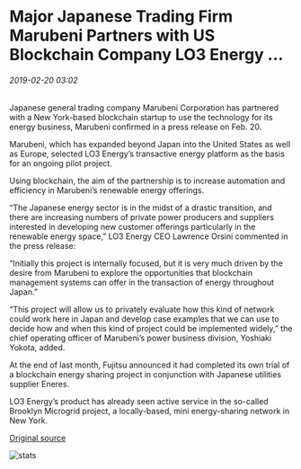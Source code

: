 # Major Japanese Trading Firm Marubeni Partners with US Blockchain Company LO3 Energy ...

###### 2019-02-20 03:02

Japanese general trading company Marubeni Corporation has partnered with a New York-based blockchain startup to use the technology for its energy business, Marubeni confirmed in a press release on Feb. 20.

Marubeni, which has expanded beyond Japan into the United States as well as Europe, selected LO3 Energy’s transactive energy platform as the basis for an ongoing pilot project.

Using blockchain, the aim of the partnership is to increase automation and efficiency in Marubeni’s renewable energy offerings.

“The Japanese energy sector is in the midst of a drastic transition, and there are increasing numbers of private power producers and suppliers interested in developing new customer offerings particularly in the renewable energy space,” LO3 Energy CEO Lawrence Orsini commented in the press release:

“Initially this project is internally focused, but it is very much driven by the desire from Marubeni to explore the opportunities that blockchain management systems can offer in the transaction of energy throughout Japan.”

“This project will allow us to privately evaluate how this kind of network could work here in Japan and develop case examples that we can use to decide how and when this kind of project could be implemented widely,” the chief operating officer of Marubeni’s power business division, Yoshiaki Yokota, added.

At the end of last month, Fujitsu announced it had completed its own trial of a blockchain energy sharing project in conjunction with Japanese utilities supplier Eneres.

LO3 Energy’s product has already seen active service in the so-called Brooklyn Microgrid project, a locally-based, mini energy-sharing network in New York.

[Original source](https://cointelegraph.com/news/major-japanese-trading-firm-marubeni-partners-with-us-blockchain-company-lo3-energy)

![stats](https://c.statcounter.com/11760860/0/a89fa40b/1/ "stats")